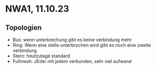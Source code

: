 # NWA1, 11.10.23

## Topologien

* Bus: wenn unterbrechung gibt es keine verbindung mehr
* Ring: Wenn eine stelle unterbrochen wird gibt es noch eine zweite verbindung
* Stern: heutzutage standard
* Fullmesh: JEder mit jedem verbunden, sehr viel aufwand